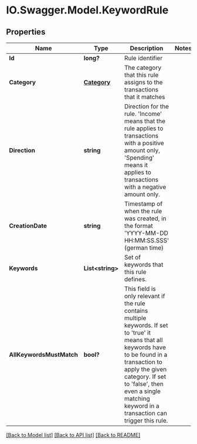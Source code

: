 # IO.Swagger.Model.KeywordRule
## Properties

Name | Type | Description | Notes
------------ | ------------- | ------------- | -------------
**Id** | **long?** | Rule identifier | 
**Category** | [**Category**](Category.md) | The category that this rule assigns to the transactions that it matches | 
**Direction** | **string** | Direction for the rule. &#39;Income&#39; means that the rule applies to transactions with a positive amount only, &#39;Spending&#39; means it applies to transactions with a negative amount only. | 
**CreationDate** | **string** | Timestamp of when the rule was created, in the format &#39;YYYY-MM-DD HH:MM:SS.SSS&#39; (german time) | 
**Keywords** | **List&lt;string&gt;** | Set of keywords that this rule defines. | 
**AllKeywordsMustMatch** | **bool?** | This field is only relevant if the rule contains multiple keywords. If set to &#39;true&#39; it means that all keywords have to be found in a transaction to apply the given category. If set to &#39;false&#39;, then even a single matching keyword in a transaction can trigger this rule. | 

[[Back to Model list]](../README.md#documentation-for-models) [[Back to API list]](../README.md#documentation-for-api-endpoints) [[Back to README]](../README.md)

